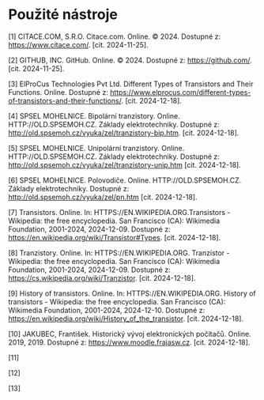# Použité nástroje

[1] CITACE.COM, S.R.O. Citace.com. Online. © 2024. Dostupné z: https://www.citace.com/. [cit. 2024-11-25].

[2] GITHUB, INC. GitHub. Online. © 2024. Dostupné z: https://github.com/. [cit. 2024-11-25].

[3] ElProCus Technologies Pvt Ltd. Different Types of Transistors and Their Functions. Online. Dostupné z: https://www.elprocus.com/different-types-of-transistors-and-their-functions/. [cit. 2024-12-18].

[4] SPSEL MOHELNICE. Bipolární tranzistory. Online. HTTP://OLD.SPSEMOH.CZ. Základy elektrotechniky. Dostupné z: http://old.spsemoh.cz/vyuka/zel/tranzistory-bip.htm. [cit. 2024-12-18].

[5] SPSEL MOHELNICE. Unipolární tranzistory. Online. HTTP://OLD.SPSEMOH.CZ. Základy elektrotechniky. Dostupné z: http://old.spsemoh.cz/vyuka/zel/tranzistory-unip.htm [cit. 2024-12-18].

[6] SPSEL MOHELNICE. Polovodiče. Online. HTTP://OLD.SPSEMOH.CZ. Základy elektrotechniky. Dostupné z: http://old.spsemoh.cz/vyuka/zel/pn.htm [cit. 2024-12-18].

[7] Transistors. Online. In: HTTPS://EN.WIKIPEDIA.ORG.Transistors - Wikipedia: the free encyclopedia. San Francisco (CA): Wikimedia Foundation, 2001-2024, 2024-12-09. Dostupné z: https://en.wikipedia.org/wiki/Transistor#Types. [cit. 2024-12-18].

[8] Tranzistory. Online. In: HTTPS://EN.WIKIPEDIA.ORG. Tranzistor - Wikipedia: the free encyclopedia. San Francisco (CA): Wikimedia Foundation, 2001-2024, 2024-12-09. Dostupné z: https://cs.wikipedia.org/wiki/Tranzistor. [cit. 2024-12-18].

[9] History of transistors. Online. In: HTTPS://EN.WIKIPEDIA.ORG. History of transistors - Wikipedia: the free encyclopedia. San Francisco (CA): Wikimedia Foundation, 2001-2024, 2024-12-10. Dostupné z: https://en.wikipedia.org/wiki/History_of_the_transistor. [cit. 2024-12-18].

[10] JAKUBEC, František. Historický vývoj elektronických počítačů. Online. 2019, 2019. Dostupné z: https://www.moodle.frajasw.cz. [cit. 2024-12-18].

[11] 

[12] 

[13] 
